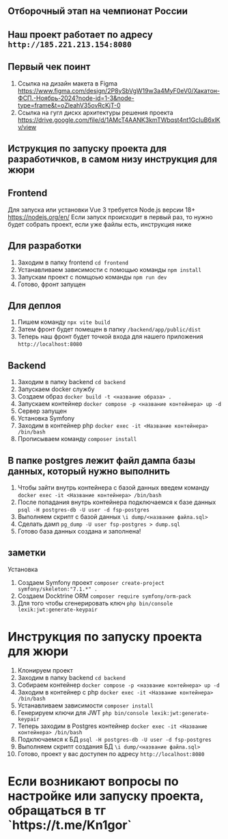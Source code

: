 ## Отборочный этап на чемпионат России

## Наш проект работает по адресу `http://185.221.213.154:8080`

## Первый чек поинт

1. Ссылка на дизайн макета в Figma https://www.figma.com/design/2P8ySbVgW19w3a4MyF0eV0/Хакатон-ФСП.-Ноябрь-2024?node-id=1-3&node-type=frame&t=oZleahV35ovRcKjT-0
2. Ссылка на гугл дискх архитектуры решения проекта https://drive.google.com/file/d/1AMcT4AANK3kmTWbqst4nt1GcIuB6xlKv/view

## Иструкция по запуску проекта для разработичков, в самом низу инструкция для жюри

## Frontend

Для запуска или установки Vue 3 требуется Node.js версии 18+ https://nodejs.org/en/
Если запуск происходит в первый раз, то нужно будет собрать проект, если уже файлы есть, инструкция ниже

## Для разработки

1. Заходим в папку frontend `cd frontend`
2. Устанавливаем зависимости с помощью команды `npm install`
3. Запускам проект с помщоью команды `npm run dev`
4. Готово, фронт запущен

## Для деплоя

1. Пишем команду `npx vite build`
2. Затем фронт будет помещен в папку `/backend/app/public/dist`
3. Теперь наш фронт будет точкой входа для нашего приложения `http://localhost:8080`

## Backend

1. Заходим в папку backend `cd backend`
2. Запускаем docker службу
3. Создаем образ `docker build -t <название образа> .`
4. Запускаем контейнер `docker compose -p <название контейнера> up -d`
5. Сервер запущен
6. Установка Symfony
7. Заходим в контейнер php `docker exec -it <Название контейнера> /bin/bash`
8. Прописываем команду `composer install`

## В папке postgres лежит файл дампа базы данных, который нужно выполнить

1. Чтобы зайти внутрь контейнера с базой данных введем команду `docker exec -it <Название контейнера> /bin/bash`
2. После попадания внутрь контейнера подключаемся к базе данных `psql -H postgres-db -U user -d fsp-postgres`
3. Выполняем скрипт с базой данных `\i dump/<название файла.sql>`
4. Сделать дамп `pg_dump -U user fsp-postgres > dump.sql`
5. Готово база данных создана и заполнена!

## заметки

Установка

1. Создаем Symfony проект `composer create-project symfony/skeleton:"7.1.*" .`
2. Создаем Docktrine ORM `composer require symfony/orm-pack`
3. Для того чтобы сгенерировать ключ `php bin/console lexik:jwt:generate-keypair`

<h1>Инструкция по запуску проекта для жюри </h1>

1. Клонируем проект
2. Заходим в папку backend `cd backend`
3. Собираем контейнер `docker compose -p <название контейнера> up -d`
4. Заходим в контейнер с php `docker exec -it <Название контейнера> /bin/bash`
5. Устанавливаем зависимости `composer install`
6. Генерируем ключи для JWT `php bin/console lexik:jwt:generate-keypair`
7. Теперь заходим в Postgres контейнер `docker exec -it <Название контейнера> /bin/bash`
8. Подключаемся к БД `psql -H postgres-db -U user -d fsp-postgres`
9. Выполняем скрипт создания БД `\i dump/<название файла.sql>`
10. Готово, проект у вас доступен по адресу `http://localhost:8080`

<h1>Если возникают вопросы по настройке или запуску проекта, обращаться в тг `https://t.me/Kn1gor`</h1>
